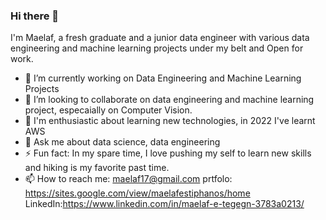 ### Hi there 👋
I'm Maelaf, a fresh graduate and a junior data engineer with various data engineering and machine learning projects under my belt and Open for work.



- 🔭 I’m currently working on Data Engineering and Machine Learning Projects
- 👯 I’m looking to collaborate on data engineering and machine learning project, especaially on Computer Vision.
- 👀 I'm enthusiastic about learning new technologies, in 2022 I've learnt AWS
- 💬 Ask me about data science, data engineering
- ⚡ Fun fact: In my spare time, I love pushing my self to learn new skills and hiking is my favorite past time.
- 📫 How to reach me: maelaf17@gmail.com  prtfolo: https://sites.google.com/view/maelafestiphanos/home LinkedIn:https://www.linkedin.com/in/maelaf-e-tegegn-3783a0213/

